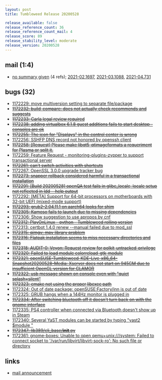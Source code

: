 ```yaml
---
layout: post
title: Tumbleweed Release 20200528

release_available: false
release_reference_count: 36
release_reference_count_mail: 4
release_score: 89
release_stability_level: moderate
release_version: 20200528
---
```


## mail (1:4)

- [no summary given](https://github.com/boombatower/tumbleweed-review/issues/10) (4 refs); [2021-02.1697](https://github.com/boombatower/tumbleweed-review/issues/10), [2021-03.1088](https://github.com/boombatower/tumbleweed-review/issues/10), [2021-04.731](https://github.com/boombatower/tumbleweed-review/issues/10)

## bugs (32)

<!--more-->

- [1172229: move multiversion setting to separate file/package](https://bugzilla.opensuse.org/show_bug.cgi?id=1172229)
- ~~[1172232: build-compare: does not actually check recommends and suggests](https://bugzilla.opensuse.org/show_bug.cgi?id=1172232)~~
- ~~[1172233: Carla legal review required](https://bugzilla.opensuse.org/show_bug.cgi?id=1172233)~~
- ~~[1172238: adding virtualbox 6.1.8 guest additions fails to start desktop - consoles are ok](https://bugzilla.opensuse.org/show_bug.cgi?id=1172238)~~
- ~~[1172255: The icon for "Displays" in the control center is wrong](https://bugzilla.opensuse.org/show_bug.cgi?id=1172255)~~
- [1172256: SSHFP DNS record not honored by openssh client](https://bugzilla.opensuse.org/show_bug.cgi?id=1172256)
- ~~[1172258: \[Request\] Please make libqt5-qtimageformats a requeriment for Plasma or split it.](https://bugzilla.opensuse.org/show_bug.cgi?id=1172258)~~
- [1172259: Feature Request - monitoring-plugins-zypper to support transactional server](https://bugzilla.opensuse.org/show_bug.cgi?id=1172259)
- ~~[1172261: can't switch activities with shortcuts](https://bugzilla.opensuse.org/show_bug.cgi?id=1172261)~~
- [1172267: OpenSSL 3.0.0 upgrade tracker bug](https://bugzilla.opensuse.org/show_bug.cgi?id=1172267)
- ~~[1172273: snapper rollback considered harmful in a transactional installation](https://bugzilla.opensuse.org/show_bug.cgi?id=1172273)~~
- ~~[1172291: \[Build 20200528\] openQA test fails in glibc_locale, locale setup not reflected in ldd --help output](https://bugzilla.opensuse.org/show_bug.cgi?id=1172291)~~
- [1172292: \[META\] Support for 64-bit processors on motherboards with 32-bit UEFI (mixed-mode support)](https://bugzilla.opensuse.org/show_bug.cgi?id=1172292)
- ~~[1172293: grub2-2.04.11.1 on aarch64 looks for shim](https://bugzilla.opensuse.org/show_bug.cgi?id=1172293)~~
- ~~[1172305: Kamoso fails to launch due to missing dependencies](https://bugzilla.opensuse.org/show_bug.cgi?id=1172305)~~
- [1172306: Show suggestion to use apropos by cnf](https://bugzilla.opensuse.org/show_bug.cgi?id=1172306)
- ~~[1172312: PlayOnLinux - python - Tumbleweed rolling version](https://bugzilla.opensuse.org/show_bug.cgi?id=1172312)~~
- [1172313: certbot 1.4.0 renew --manual failed due to mod_ssl](https://bugzilla.opensuse.org/show_bug.cgi?id=1172313)
- ~~[1172315: qimgv: mpv library problem](https://bugzilla.opensuse.org/show_bug.cgi?id=1172315)~~
- ~~[1172316: Flatpak installation seems to miss necessary directories and files](https://bugzilla.opensuse.org/show_bug.cgi?id=1172316)~~
- ~~[1172318: AUDIT-0: Veyon: Request review for polkit-untracked-privilege](https://bugzilla.opensuse.org/show_bug.cgi?id=1172318)~~
- ~~[1172320: Failed to load module colorreload-gtk-module](https://bugzilla.opensuse.org/show_bug.cgi?id=1172320)~~
- ~~[1172321: openSUSE-Tumbleweed-KDE-Live-x86_64-Snapshot20200528-Media: Xserver does not start on 945GM due to insufficient OpenGL version for GLAMOR](https://bugzilla.opensuse.org/show_bug.cgi?id=1172321)~~
- ~~[1172322: usb message shown on console  even with "quiet splash=silent"](https://bugzilla.opensuse.org/show_bug.cgi?id=1172322)~~
- ~~[1172323: cmake not using the proper libexec path](https://bugzilla.opensuse.org/show_bug.cgi?id=1172323)~~
- [1172324: Out of date package: openSUSE:Factory/inn is out of date](https://bugzilla.opensuse.org/show_bug.cgi?id=1172324)
- [1172325: GRUB hangs when a 144Hz monitor is plugged in](https://bugzilla.opensuse.org/show_bug.cgi?id=1172325)
- ~~[1172334: After switching bluetooth off it doesn't turn back on with the gnome interface](https://bugzilla.opensuse.org/show_bug.cgi?id=1172334)~~
- [1172335: PS4 controller when connected via Bluetooth doesn't show up in Steam](https://bugzilla.opensuse.org/show_bug.cgi?id=1172335)
- [1172340: Several YaST modules can be started by typing "yast2 $module <tab><tab>"](https://bugzilla.opensuse.org/show_bug.cgi?id=1172340)
- ~~[1172347: lib389/cli_base/__init__.py](https://bugzilla.opensuse.org/show_bug.cgi?id=1172347)~~
- [1172361: gnome-boxes: Unable to open qemu+unix:///system: Failed to connect socket to '/var/run/libvirt/libvirt-sock-ro': No such file or directory](https://bugzilla.opensuse.org/show_bug.cgi?id=1172361)



## links

- [mail announcement](https://github.com/boombatower/tumbleweed-review/issues/10)
